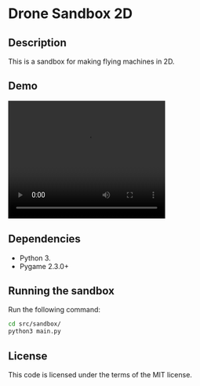 # Drone Sandbox 2D

## Description
This is a sandbox for making flying machines in 2D.

## Demo

<video src="demo.mp4" width="320" height="240" controls></video>

## Dependencies
- Python 3.
- Pygame 2.3.0+

## Running the sandbox
Run the following command:
```sh
cd src/sandbox/
python3 main.py
```

## License
This code is licensed under the terms of the MIT license.
